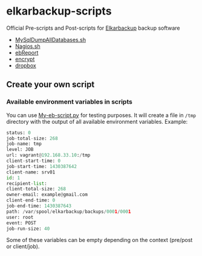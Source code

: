 elkarbackup-scripts
===================

Official Pre-scripts and Post-scripts for [Elkarbackup](http://github.com/elkarbackup/elkarbackup) backup software

  * [MySqlDumpAllDatabases.sh](https://github.com/elkarbackup/elkarbackup-scripts/blob/master/MySqlDumpAllDatabases/README.md)
  * [Nagios.sh](https://github.com/elkarbackup/elkarbackup-scripts/blob/master/Nagios/README.md)
  * [ebReport](https://github.com/elkarbackup/elkarbackup-scripts/blob/master/ebReport/README.md)
  * [encrypt](https://github.com/elkarbackup/elkarbackup-scripts/blob/master/encrypt/README.md)
  * [dropbox](https://github.com/elkarbackup/elkarbackup-scripts/blob/master/dropbox/README.md)

## Create your own script
### Available environment variables in scripts

You can use [My-eb-script.py](https://github.com/elkarbackup/elkarbackup-scripts/blob/master/Examples/Python/README.md) for testing purposes. It will create a file in `/tmp` directory with the output of all available environment variables. Example:

```py
status: 0
job-total-size: 268
job-name: tmp
level: JOB
url: vagrant@192.168.33.10:/tmp
client-start-time: 0
job-start-time: 1430387642
client-name: srv01
id: 1
recipient-list:
client-total-size: 268
owner-email: example@gmail.com
client-end-time: 0
job-end-time: 1430387643
path: /var/spool/elkarbackup/backups/0001/0001
user: root
event: POST
job-run-size: 40
```

Some of these variables can be empty depending on the context (pre/post or client/job).
